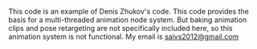 This code is an example of Denis Zhukov's code. This code provides the basis for a multi-threaded animation node system. But baking animation clips and pose retargeting are not specifically included here, so this animation system is not functional. 
My email is saivs2012@gmail.com
